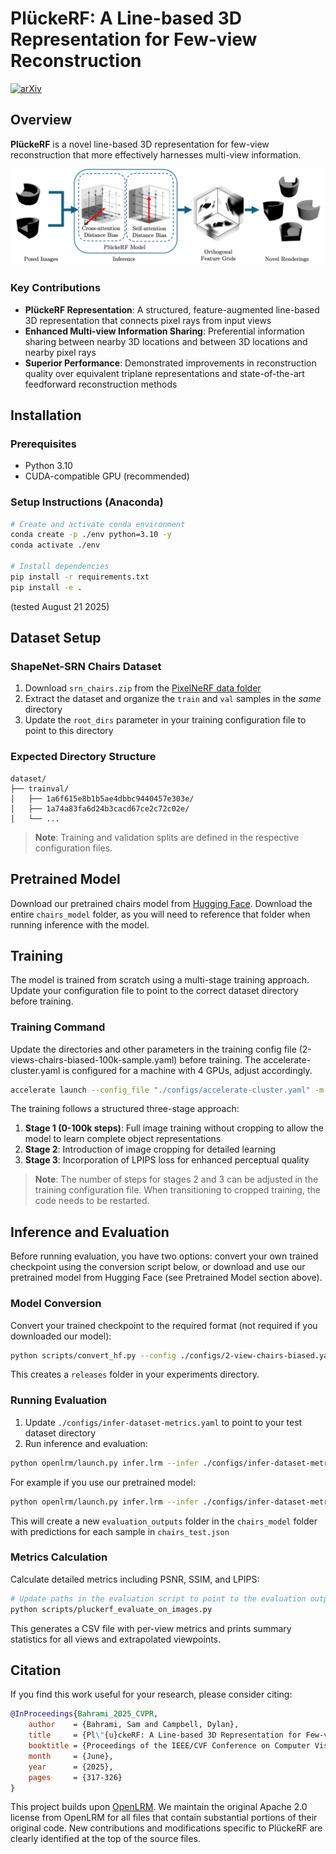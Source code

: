 # PlückeRF: A Line-based 3D Representation for Few-view Reconstruction

[![arXiv](https://img.shields.io/badge/arXiv-2506.03713-b31b1b.svg)](https://arxiv.org/abs/2506.03713)

## Overview

**PlückeRF** is a novel line-based 3D representation for few-view reconstruction that more effectively harnesses multi-view information.

![PlückeRF Overview](images/PluckeRF%20SplashimageGithub.png)


### Key Contributions

- **PlückeRF Representation**: A structured, feature-augmented line-based 3D representation that connects pixel rays from input views
- **Enhanced Multi-view Information Sharing**: Preferential information sharing between nearby 3D locations and between 3D locations and nearby pixel rays  
- **Superior Performance**: Demonstrated improvements in reconstruction quality over equivalent triplane representations and state-of-the-art feedforward reconstruction methods

## Installation

### Prerequisites
- Python 3.10
- CUDA-compatible GPU (recommended)

### Setup Instructions (Anaconda)

```bash
# Create and activate conda environment
conda create -p ./env python=3.10 -y
conda activate ./env

# Install dependencies
pip install -r requirements.txt
pip install -e .
```
 (tested August 21 2025)

## Dataset Setup

### ShapeNet-SRN Chairs Dataset

1. Download `srn_chairs.zip` from the [PixelNeRF data folder](https://drive.google.com/drive/folders/1PsT3uKwqHHD2bEEHkIXB99AlIjtmrEiR)
2. Extract the dataset and organize the `train` and `val` samples in the *same* directory
3. Update the `root_dirs` parameter in your training configuration file to point to this directory

### Expected Directory Structure

```
dataset/
├── trainval/
│   ├── 1a6f615e8b1b5ae4dbbc9440457e303e/
│   ├── 1a74a83fa6d24b3cacd67ce2c72c02e/
│   └── ...
```

> **Note**: Training and validation splits are defined in the respective configuration files.
## Pretrained Model

Download our pretrained chairs model from [Hugging Face](https://huggingface.co/hugsam/PluckeRF/tree/main).
Download the entire `chairs_model` folder, as you will need to reference that folder when running inference with the model.

## Training

The model is trained from scratch using a multi-stage training approach. Update your configuration file to point to the correct dataset directory before training.

### Training Command

Update the directories and other parameters in the training config file (2-views-chairs-biased-100k-sample.yaml) before training. 
The accelerate-cluster.yaml is configured for a machine with 4 GPUs, adjust accordingly.

```bash
accelerate launch --config_file "./configs/accelerate-cluster.yaml" -m openlrm.launch train.lrm --config "./configs/2-views-chairs-biased-100k-sample.yaml"
```

The training follows a structured three-stage approach:

1. **Stage 1 (0-100k steps)**: Full image training without cropping to allow the model to learn complete object representations
2. **Stage 2**: Introduction of image cropping for detailed learning  
3. **Stage 3**: Incorporation of LPIPS loss for enhanced perceptual quality

> **Note**: The number of steps for stages 2 and 3 can be adjusted in the training configuration file. When transitioning to cropped training, the code needs to be restarted.

## Inference and Evaluation

Before running evaluation, you have two options: convert your own trained checkpoint using the conversion script below, or download and use our pretrained model from Hugging Face (see Pretrained Model section above).

### Model Conversion

Convert your trained checkpoint to the required format (not required if you downloaded our model):

```bash
python scripts/convert_hf.py --config ./configs/2-view-chairs-biased.yaml
```

This creates a `releases` folder in your experiments directory.

### Running Evaluation

1. Update `./configs/infer-dataset-metrics.yaml` to point to your test dataset directory
2. Run inference and evaluation:

```bash
python openlrm/launch.py infer.lrm --infer ./configs/infer-dataset-metrics.yaml model_name=./exps/releases/shapenet-chairs/2-view-chairs-biased/step_800000
```

For example if you use our pretrained model:

```bash
python openlrm/launch.py infer.lrm --infer ./configs/infer-dataset-metrics.yaml model_name=/path/to/chairs_model
```
This will create a new `evaluation_outputs` folder in the `chairs_model` folder with predictions for each sample in `chairs_test.json`

### Metrics Calculation

Calculate detailed metrics including PSNR, SSIM, and LPIPS:

```bash
# Update paths in the evaluation script to point to the evaluation outputs folder from the previous step
python scripts/pluckerf_evaluate_on_images.py
```

This generates a CSV file with per-view metrics and prints summary statistics for all views and extrapolated viewpoints.

## Citation

If you find this work useful for your research, please consider citing:

```bibtex
@InProceedings{Bahrami_2025_CVPR,
    author    = {Bahrami, Sam and Campbell, Dylan},
    title     = {Pl\"{u}ckeRF: A Line-based 3D Representation for Few-view Reconstruction},
    booktitle = {Proceedings of the IEEE/CVF Conference on Computer Vision and Pattern Recognition (CVPR) Workshops},
    month     = {June},
    year      = {2025},
    pages     = {317-326}
}
```

This project builds upon [OpenLRM](https://github.com/3DTopia/OpenLRM). We maintain the original Apache 2.0 license from OpenLRM for all files that contain substantial portions of their original code. New contributions and modifications specific to PlückeRF are clearly identified at the top of the source files.
